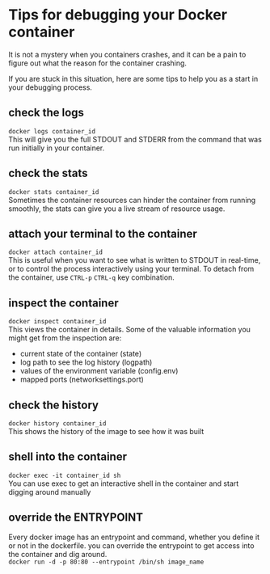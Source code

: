 # Tips for debugging your Docker container

It is not a mystery when you containers crashes, and it can be a pain to figure out what the reason for the container crashing.

If you are stuck in this situation, here are some tips to help you as a start in your debugging process.

## check the logs
`docker logs container_id`\
This will give you the full STDOUT and STDERR from the command that was run initially in your container.

## check the stats
`docker stats container_id`\
Sometimes the container resources can hinder the container from running smoothly, the stats can give you a live stream of resource usage.

## attach your terminal to the container
`docker attach container_id`\
This is useful when you want to see what is written to STDOUT in real-time, or to control the process interactively using your terminal.
To detach from the container, use `CTRL-p` `CTRL-q` key combination.

## inspect the container
`docker inspect container_id`\
This views the container in details.
Some of the valuable information you might get from the inspection are:
* current state of the container (state)
* log path to see the log history (logpath)
* values of the environment variable (config.env)
* mapped ports (networksettings.port)

## check the history
`docker history container_id`\
This shows the history of the image to see how it was built

## shell into the container
`docker exec -it container_id sh`\
You can use exec to get an interactive shell in the container and start digging around manually

## override the ENTRYPOINT
Every docker image has an entrypoint and command, whether you define it or not in the dockerfile.
you can override the entrypoint to get access into the container and dig around.\
`docker run -d -p 80:80 --entrypoint /bin/sh image_name`
